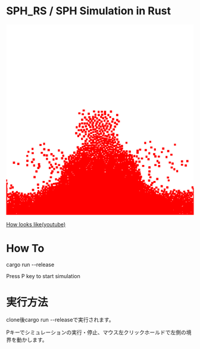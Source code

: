 # SPH_RS / SPH Simulation in Rust
![](img.PNG)

[How looks like(youtube)](https://youtu.be/UCW2gB8HfeM)

# How To
cargo run --release

Press P key to start simulation

# 実行方法
clone後cargo run --releaseで実行されます。

Pキーでシミュレーションの実行・停止、マウス左クリックホールドで左側の境界を動かします。